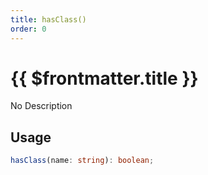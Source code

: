 ```yaml
---
title: hasClass()
order: 0
---
```


# {{ $frontmatter.title }}

No Description

## Usage

```ts
hasClass(name: string): boolean;
```
